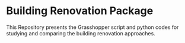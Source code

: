 # Building Renovation Package

This Repository presents the Grasshopper script and python codes for studying and comparing the building renovation approaches.
